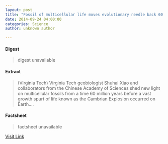 ```yaml
---
layout: post
title: "Fossil of multicellular life moves evolutionary needle back 60 million years"
date: 2014-09-24 04:00:00
categories: Science
author: unknown author

---
```



#### Digest
>digest unavailable

#### Extract
>(Virginia Tech) Virginia Tech geobiologist Shuhai Xiao and collaborators from the Chinese Academy of Sciences shed new light on multicellular fossils from a time 60 million years before a vast growth spurt of life known as the Cambrian Explosion occurred on Earth....

#### Factsheet
>factsheet unavailable

[Visit Link](http://www.eurekalert.org/pub_releases/2014-09/vt-fom092414.php)


